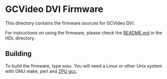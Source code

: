 # GCVideo DVI Firmware #

This directory contains the firmware sources for GCVideo DVI.

For instructions on using the firmware, please check the
[README.md](../HDL/gcvideo_dvi_p2xh/README.md) in the HDL directory.

## Building ##

To build the firmware, type `make`. You will need a Linux or other
Unix system with GNU make, perl and
[ZPU gcc](http://retroramblings.net/?page_id=637).
